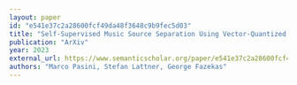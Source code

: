 ```yaml
---
layout: paper
id: "e541e37c2a28600fcf49da48f3648c9b9fec5d03"
title: "Self-Supervised Music Source Separation Using Vector-Quantized Source Category Estimates"
publication: "ArXiv"
year: 2023
external_url: https://www.semanticscholar.org/paper/e541e37c2a28600fcf49da48f3648c9b9fec5d03
authors: "Marco Pasini, Stefan Lattner, George Fazekas"
---
```

